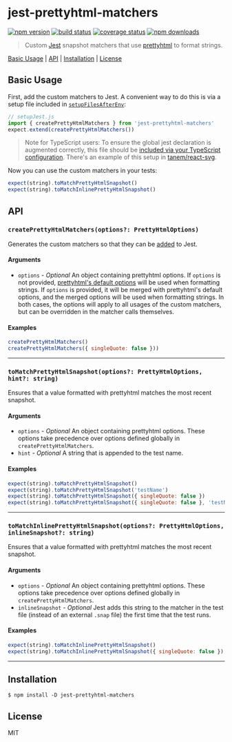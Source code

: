 # jest-prettyhtml-matchers

[![npm version](https://img.shields.io/npm/v/jest-prettyhtml-matchers.svg?style=flat-square)](https://www.npmjs.com/package/jest-prettyhtml-matchers)
[![build status](https://img.shields.io/travis/tanem/jest-prettyhtml-matchers/master.svg?style=flat-square)](https://travis-ci.org/tanem/jest-prettyhtml-matchers)
[![coverage status](https://img.shields.io/codecov/c/github/tanem/jest-prettyhtml-matchers.svg?style=flat-square)](https://codecov.io/gh/tanem/jest-prettyhtml-matchers)
[![npm downloads](https://img.shields.io/npm/dm/jest-prettyhtml-matchers.svg?style=flat-square)](https://www.npmjs.com/package/jest-prettyhtml-matchers)

> Custom [Jest](https://jestjs.io/en/) snapshot matchers that use [prettyhtml](https://github.com/Prettyhtml/prettyhtml) to format strings.

[Basic Usage](#basic-usage) | [API](#api) | [Installation](#installation) | [License](#license)

## Basic Usage

First, add the custom matchers to Jest. A convenient way to do this is via a setup file included in [`setupFilesAfterEnv`](https://jestjs.io/docs/en/configuration.html#setupfilesafterenv-array):

```ts
// setupJest.js
import { createPrettyHtmlMatchers } from 'jest-prettyhtml-matchers'
expect.extend(createPrettyHtmlMatchers())
```

> Note for TypeScript users: To ensure the global jest declaration is augmented correctly, this file should be [included via your TypeScript configuration](https://www.typescriptlang.org/docs/handbook/tsconfig-json.html). There's an example of this setup in [tanem/react-svg](https://github.com/tanem/react-svg).

Now you can use the custom matchers in your tests:

```ts
expect(string).toMatchPrettyHtmlSnapshot()
expect(string).toMatchInlinePrettyHtmlSnapshot()
```

## API

### `createPrettyHtmlMatchers(options?: PrettyHtmlOptions)`

Generates the custom matchers so that they can be [added](https://jestjs.io/docs/en/expect#expectextendmatchers) to Jest.

#### Arguments

- `options` - _Optional_ An object containing prettyhtml options. If `options` is not provided, [prettyhtml's default options](https://github.com/Prettyhtml/prettyhtml#options) will be used when formatting strings. If `options` is provided, it will be merged with prettyhtml's default options, and the merged options will be used when formatting strings. In both cases, the options will apply to all usages of the custom matchers, but can be overridden in the matcher calls themselves.

#### Examples

```js
createPrettyHtmlMatchers()
createPrettyHtmlMatchers({ singleQuote: false }))
```

<hr />

### `toMatchPrettyHtmlSnapshot(options?: PrettyHtmlOptions, hint?: string)`

Ensures that a value formatted with prettyhtml matches the most recent snapshot.

#### Arguments

- `options` - _Optional_ An object containing prettyhtml options. These options take precedence over options defined globally in `createPrettyHtmlMatchers`.
- `hint` - _Optional_ A string that is appended to the test name.

#### Examples

```js
expect(string).toMatchPrettyHtmlSnapshot()
expect(string).toMatchPrettyHtmlSnapshot('testName')
expect(string).toMatchPrettyHtmlSnapshot({ singleQuote: false })
expect(string).toMatchPrettyHtmlSnapshot({ singleQuote: false }, 'testName')
```

<hr />

### `toMatchInlinePrettyHtmlSnapshot(options?: PrettyHtmlOptions, inlineSnapshot?: string)`

Ensures that a value formatted with prettyhtml matches the most recent snapshot.

#### Arguments

- `options` - _Optional_ An object containing prettyhtml options. These options take precedence over options defined globally in `createPrettyHtmlMatchers`.
- `inlineSnapshot` - _Optional_ Jest adds this string to the matcher in the test file (instead of an external `.snap` file) the first time that the test runs.

#### Examples

```js
expect(string).toMatchInlinePrettyHtmlSnapshot()
expect(string).toMatchInlinePrettyHtmlSnapshot({ singleQuote: false })
```

<hr />

## Installation

```
$ npm install -D jest-prettyhtml-matchers
```

## License

MIT
